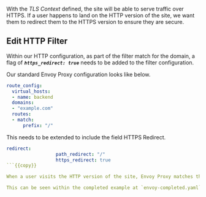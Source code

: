 With the *TLS Context* defined, the site will be able to serve traffic over HTTPS. If a user happens to land on the HTTP version of the site, we want them to redirect them to the HTTPS version to ensure they are secure.

## Edit HTTP Filter

Within our HTTP configuration, as part of the filter match for the domain, a flag of ***`https_redirect: true`*** needs to be added to the filter configuration.

Our standard Envoy Proxy configuration looks like below.

```yaml
route_config:
  virtual_hosts:
  - name: backend
  domains:
  - "example.com"
  routes:
  - match:
      prefix: "/"
```

This needs to be extended to include the field HTTPS Redirect.

```yaml
redirect:
                  path_redirect: "/"
                  https_redirect: true
```{{copy}}

When a user visits the HTTP version of the site, Envoy Proxy matches the domain and path based on the filter configuration. This cause the user to be redirected to the HTTPS version of the site.

This can be seen within the completed example at `envoy-completed.yaml`.